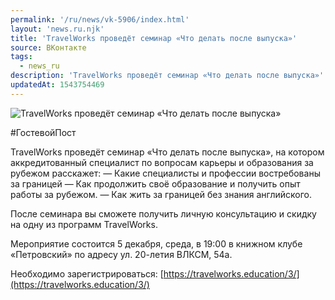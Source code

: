 ```yaml
---
permalink: '/ru/news/vk-5906/index.html'
layout: 'news.ru.njk'
title: 'TravelWorks проведёт семинар «Что делать после выпуска»'
source: ВКонтакте
tags:
  - news_ru
description: 'TravelWorks проведёт семинар «Что делать после выпуска»'
updatedAt: 1543754469
---
```

![TravelWorks проведёт семинар «Что делать после выпуска»](https://sun9-53.userapi.com/impf/c845124/v845124090/14c006/XTGr2n4HiNo.jpg?size=960x720&quality=96&proxy=1&sign=f7347cf3aa18737629617a846ca137af&c_uniq_tag=0202UrGpnB0LINtqQZiWxR6t2lp8hYC3By3EPNyzlYM&type=album)

#ГостевойПост

TravelWorks проведёт семинар «Что делать после выпуска», на котором аккредитованный специалист по вопросам карьеры и образования за рубежом расскажет:
— Какие специалисты и профессии востребованы за границей
— Как продолжить своё образование и получить опыт работы за рубежом.
— Как жить за границей без знания английского.

После семинара вы сможете получить личную консультацию и скидку на одну из программ TravelWorks.

Мероприятие состоится 5 декабря, среда, в 19:00 в книжном клубе «Петровский» по адресу ул. 20-летия ВЛКСМ, 54а.

Необходимо зарегистрироваться: [https://travelworks.education/3/](https://travelworks.education/3/)
